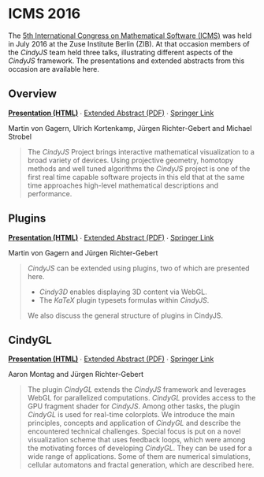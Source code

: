 # ICMS 2016

The [5th International Congress on Mathematical Software (ICMS)][ICMS16]
was held in July 2016 at the Zuse Institute Berlin (ZIB).
At that occasion members of the *CindyJS* team held three talks,
illustrating different aspects of the *CindyJS* framework.
The presentations and extended abstracts from this occasion are available here.

[ICMS16]: http://icms2016.zib.de/

## Overview

[**Presentation (HTML)**](overview/) ∙
[Extended Abstract (PDF)](/docs/2016-icms/ICMS_Extended_Abstract.pdf) ∙
[Springer Link](http://link.springer.com/chapter/10.1007/978-3-319-42432-3_39)

Martin von Gagern, Ulrich Kortenkamp, Jürgen Richter-Gebert and Michael Strobel

> The *CindyJS* Project brings interactive mathematical visualization
> to a broad variety of devices. Using projective geometry, homotopy
> methods and well tuned algorithms the *CindyJS* project is one of
> the first real time capable software projects in this eld that at
> the same time approaches high-level mathematical descriptions and
> performance.

## Plugins

[**Presentation (HTML)**](plugins/) ∙
[Extended Abstract (PDF)](/docs/2016-icms/ICMS_Plugins_Extended_Abstract.pdf) ∙
[Springer Link](http://link.springer.com/chapter/10.1007/978-3-319-42432-3_40)

Martin von Gagern and Jürgen Richter-Gebert

> *CindyJS* can be extended using plugins, two of which are presented here.
> 
> * *Cindy3D* enables displaying 3D content via WebGL.
> * The *KaTeX* plugin typesets formulas within *CindyJS*.
> 
> We also discuss the general structure of plugins in CindyJS.

## CindyGL

[**Presentation (HTML)**](cindygl/) ∙
[Extended Abstract (PDF)](/docs/2016-icms/ICMS_CindyGL_Extended_Abstract.pdf) ∙
[Springer Link](http://link.springer.com/chapter/10.1007/978-3-319-42432-3_44)

Aaron Montag and Jürgen Richter-Gebert

> The plugin *CindyGL* extends the *CindyJS* framework and leverages
> WebGL for parallelized computations.  *CindyGL* provides access to
> the GPU fragment shader for *CindyJS*.  Among other tasks, the
> plugin *CindyGL* is used for real-time colorplots.  We introduce the
> main principles, concepts and application of *CindyGL* and describe
> the encountered technical challenges. Special focus is put on a
> novel visualization scheme that uses feedback loops, which were
> among the motivating forces of developing *CindyGL*. They can be
> used for a wide range of applications. Some of them are numerical
> simulations, cellular automatons and fractal generation, which are
> described here.

